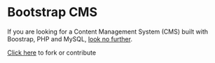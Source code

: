 Bootstrap CMS
=============

If you are looking for a Content Management System (CMS) built with Boostrap, PHP and MySQL, [look no further][1].

[Click here][2] to fork or contribute


  [1]: https://github.com/e107inc/e107
  [2]: https://github.com/e107inc/e107


